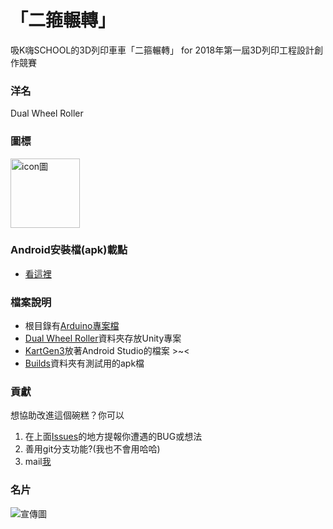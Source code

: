 # 「二箍輾轉」 #
吸K嗨SCHOOL的3D列印車車「二箍輾轉」 for 2018年第一屆3D列印工程設計創作競賽

### 洋名 ###
Dual Wheel Roller

### 圖標 ###
<img src="http://jcjc.cf/Dual-Wheel-Roller/WebAsset/icon3.0.JPG" alt="icon圖" height="111" width="111">

### Android安裝檔(apk)載點 ###
- [看這裡](https://github.com/JCxYIS/Dual-Wheel-Roller/releases)
<!-- - 或進入[Build資料夾](https://github.com/JCxYIS/Dual-Wheel-Roller/tree/master/Builds)(測試版) -->

### 檔案說明 ###
- 根目錄有[Arduino專案檔](https://github.com/JCxYIS/Dual-Wheel-Roller/blob/master/Kart_gen3_ForCompetition.ino)
- [Dual Wheel Roller](https://github.com/JCxYIS/Dual-Wheel-Roller/tree/master/Dual%20Wheel%20Roller)資料夾存放Unity專案
- [KartGen3](https://github.com/JCxYIS/Dual-Wheel-Roller/tree/master/KartGen3)放著Android Studio的檔案 >~<
- [Builds](https://github.com/JCxYIS/Dual-Wheel-Roller/tree/master/Builds)資料夾有測試用的apk檔

### 貢獻 ###
想協助改進這個碗糕？你可以
1. 在上面[Issues](https://github.com/JCxYIS/Dual-Wheel-Roller/issues)的地方提報你遭遇的BUG或想法
2. 善用git分支功能?(我也不會用哈哈)
3. mail[我](mailto:jsn811@gmail.com)

### 名片 ###
![宣傳圖](http://jcjc.cf/Dual-Wheel-Roller/WebAsset/avatar.png)